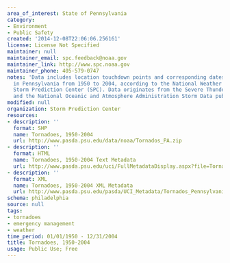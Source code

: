 ```yaml
---
area_of_interest: State of Pennsylvania
category:
- Environment
- Public Safety
created: '2014-12-08T22:06:06.256161'
license: License Not Specified
maintainer: null
maintainer_email: spc.feedback@noaa.gov
maintainer_link: http://www.spc.noaa.gov
maintainer_phone: 405-579-0747
notes: 'Data includes location touchdown points and corresponding dates of Tornadoes
  in Pennsylvania from 1950 to 2004, according to the National Weather Service''s
  Storm Prediction Center (SPC). Data originates from the Severe Thunderstorm Database
  and the National Oceanic and Atmosphere Administration Storm Data publication. '
modified: null
organization: Storm Prediction Center
resources:
- description: ''
  format: SHP
  name: Tornadoes, 1950-2004
  url: http://www.pasda.psu.edu/data/noaa/Tornados_PA.zip
- description: ''
  format: HTML
  name: Tornadoes, 1950-2004 Text Metadata
  url: http://www.pasda.psu.edu/uci/FullMetadataDisplay.aspx?file=Tornados_Pennsylvania.xml
- description: ''
  format: XML
  name: Tornadoes, 1950-2004 XML Metadata
  url: http://www.pasda.psu.edu/pasda/UCI_Metadata/Tornados_Pennsylvania.xml
schema: philadelphia
source: null
tags: 
- tornadoes
- emergency management
- weather
time_period: 01/01/1950 - 12/31/2004
title: Tornadoes, 1950-2004
usage: Public Use; Free
---
```

